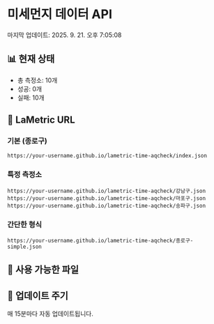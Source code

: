 # 미세먼지 데이터 API

마지막 업데이트: 2025. 9. 21. 오후 7:05:08

## 📊 현재 상태
- 총 측정소: 10개
- 성공: 0개
- 실패: 10개

## 🔗 LaMetric URL

### 기본 (종로구)
```
https://your-username.github.io/lametric-time-aqcheck/index.json
```

### 특정 측정소
```
https://your-username.github.io/lametric-time-aqcheck/강남구.json
https://your-username.github.io/lametric-time-aqcheck/마포구.json
https://your-username.github.io/lametric-time-aqcheck/송파구.json
```

### 간단한 형식
```
https://your-username.github.io/lametric-time-aqcheck/종로구-simple.json
```

## 📁 사용 가능한 파일



## 🔄 업데이트 주기
매 15분마다 자동 업데이트됩니다.
